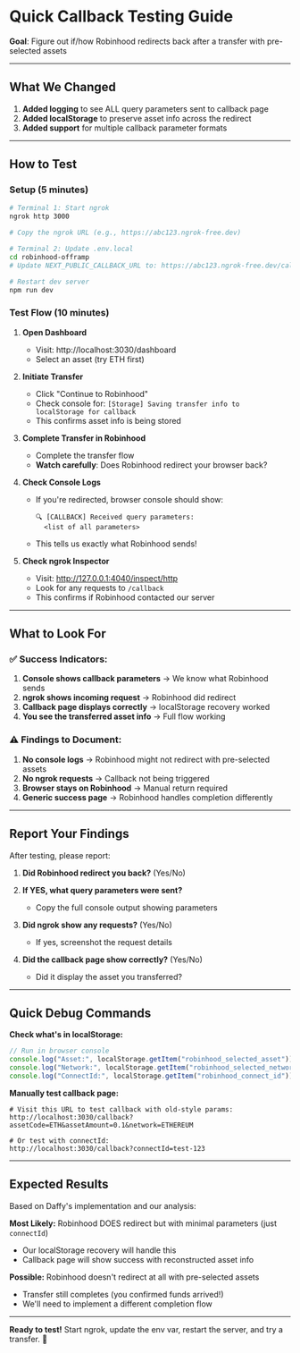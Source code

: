 # Quick Callback Testing Guide

**Goal**: Figure out if/how Robinhood redirects back after a transfer with pre-selected assets

---

## What We Changed

1. **Added logging** to see ALL query parameters sent to callback page
2. **Added localStorage** to preserve asset info across the redirect
3. **Added support** for multiple callback parameter formats

---

## How to Test

### Setup (5 minutes)

```bash
# Terminal 1: Start ngrok
ngrok http 3000

# Copy the ngrok URL (e.g., https://abc123.ngrok-free.dev)

# Terminal 2: Update .env.local
cd robinhood-offramp
# Update NEXT_PUBLIC_CALLBACK_URL to: https://abc123.ngrok-free.dev/callback

# Restart dev server
npm run dev
```

### Test Flow (10 minutes)

1. **Open Dashboard**

   - Visit: http://localhost:3030/dashboard
   - Select an asset (try ETH first)

2. **Initiate Transfer**

   - Click "Continue to Robinhood"
   - Check console for: `[Storage] Saving transfer info to localStorage for callback`
   - This confirms asset info is being stored

3. **Complete Transfer in Robinhood**

   - Complete the transfer flow
   - **Watch carefully**: Does Robinhood redirect your browser back?

4. **Check Console Logs**

   - If you're redirected, browser console should show:
     ```
     🔍 [CALLBACK] Received query parameters:
       <list of all parameters>
     ```
   - This tells us exactly what Robinhood sends!

5. **Check ngrok Inspector**
   - Visit: http://127.0.0.1:4040/inspect/http
   - Look for any requests to `/callback`
   - This confirms if Robinhood contacted our server

---

## What to Look For

### ✅ Success Indicators:

1. **Console shows callback parameters** → We know what Robinhood sends
2. **ngrok shows incoming request** → Robinhood did redirect
3. **Callback page displays correctly** → localStorage recovery worked
4. **You see the transferred asset info** → Full flow working

### ⚠️ Findings to Document:

1. **No console logs** → Robinhood might not redirect with pre-selected assets
2. **No ngrok requests** → Callback not being triggered
3. **Browser stays on Robinhood** → Manual return required
4. **Generic success page** → Robinhood handles completion differently

---

## Report Your Findings

After testing, please report:

1. **Did Robinhood redirect you back?** (Yes/No)

2. **If YES, what query parameters were sent?**

   - Copy the full console output showing parameters

3. **Did ngrok show any requests?** (Yes/No)

   - If yes, screenshot the request details

4. **Did the callback page show correctly?** (Yes/No)
   - Did it display the asset you transferred?

---

## Quick Debug Commands

**Check what's in localStorage:**

```javascript
// Run in browser console
console.log("Asset:", localStorage.getItem("robinhood_selected_asset"));
console.log("Network:", localStorage.getItem("robinhood_selected_network"));
console.log("ConnectId:", localStorage.getItem("robinhood_connect_id"));
```

**Manually test callback page:**

```
# Visit this URL to test callback with old-style params:
http://localhost:3030/callback?assetCode=ETH&assetAmount=0.1&network=ETHEREUM

# Or test with connectId:
http://localhost:3030/callback?connectId=test-123
```

---

## Expected Results

Based on Daffy's implementation and our analysis:

**Most Likely:** Robinhood DOES redirect but with minimal parameters (just `connectId`)

- Our localStorage recovery will handle this
- Callback page will show success with reconstructed asset info

**Possible:** Robinhood doesn't redirect at all with pre-selected assets

- Transfer still completes (you confirmed funds arrived!)
- We'll need to implement a different completion flow

---

**Ready to test!** Start ngrok, update the env var, restart the server, and try a transfer. 🚀
